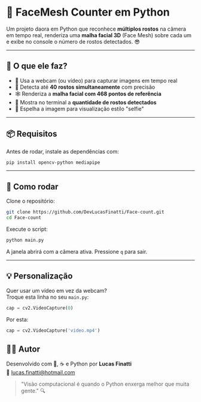 # 🧠 FaceMesh Counter em Python

Um projeto daora em Python que reconhece **múltiplos rostos** na câmera em tempo real, renderiza uma **malha facial 3D** (Face Mesh) sobre cada um e exibe no console o número de rostos detectados. 😎

---

## 🎥 O que ele faz?

- 📸 Usa a webcam (ou vídeo) para capturar imagens em tempo real  
- 🧬 Detecta até **40 rostos simultaneamente** com precisão  
- 🕸️ Renderiza a **malha facial com 468 pontos de referência**  
- 🔢 Mostra no terminal a **quantidade de rostos detectados**  
- 🤳 Espelha a imagem para visualização estilo "selfie"  

---

## 📦 Requisitos

Antes de rodar, instale as dependências com:

```bash
pip install opencv-python mediapipe
```

---

## 🚀 Como rodar

Clone o repositório:

```bash
git clone https://github.com/DevLucasFinatti/Face-count.git
cd Face-count
```

Execute o script:

```bash
python main.py
```

A janela abrirá com a câmera ativa. Pressione `q` para sair.

---

## 💡 Personalização

Quer usar um vídeo em vez da webcam?  
Troque esta linha no seu `main.py`:

```python
cap = cv2.VideoCapture(0)
```

Por esta:

```python
cap = cv2.VideoCapture('video.mp4')
```

## 👨‍💻 Autor

Desenvolvido com 🧠, ☕ e Python por **Lucas Finatti**  
📧 lucas.finatti@hotmail.com

> "Visão computacional é quando o Python enxerga melhor que muita gente." 🔍

